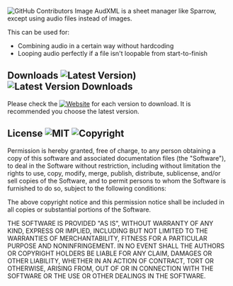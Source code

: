 ![GitHub Contributors Image](https://contrib.rocks/image?repo=lexiolvsu/AudXML)
AudXML is a sheet manager like Sparrow, except using audio files instead of images.

This can be used for:
- Combining audio in a certain way without hardcoding
- Looping audio perfectly if a file isn't loopable from start-to-finish

## Downloads ![Latest Version)](https://img.shields.io/github/v/release/lexiolvsu/AudXML?style=for-the-badge) ![Latest Version Downloads](https://img.shields.io/github/v/release/lexiolvsu/AudXML?style=for-the-badge)

Please check the [![Website](https://img.shields.io/website?down_color=lightgrey&down_message=DOWN&label=releases%20page&style=flat-square&up_message=UP&url=https%3A%2F%2Fwww.github.com%2Flexiolvsu%2FAudXML%2Freleases%2F)](https://www.github.com/lexiolvsu/AudXML/releases/) for each version to download. It is recommended you choose the latest version.

## License ![MIT](https://img.shields.io/github/license/lexiolvsu/AudXML?label=%20&style=for-the-badge) ![Copyright](https://img.shields.io/badge/Copyright-%C2%A9%202022%20lexiolvsu-yellow?style=for-the-badge)

Permission is hereby granted, free of charge, to any person obtaining a copy
of this software and associated documentation files (the "Software"), to deal
in the Software without restriction, including without limitation the rights
to use, copy, modify, merge, publish, distribute, sublicense, and/or sell
copies of the Software, and to permit persons to whom the Software is
furnished to do so, subject to the following conditions:

The above copyright notice and this permission notice shall be included in all
copies or substantial portions of the Software.

THE SOFTWARE IS PROVIDED "AS IS", WITHOUT WARRANTY OF ANY KIND, EXPRESS OR
IMPLIED, INCLUDING BUT NOT LIMITED TO THE WARRANTIES OF MERCHANTABILITY,
FITNESS FOR A PARTICULAR PURPOSE AND NONINFRINGEMENT. IN NO EVENT SHALL THE
AUTHORS OR COPYRIGHT HOLDERS BE LIABLE FOR ANY CLAIM, DAMAGES OR OTHER
LIABILITY, WHETHER IN AN ACTION OF CONTRACT, TORT OR OTHERWISE, ARISING FROM,
OUT OF OR IN CONNECTION WITH THE SOFTWARE OR THE USE OR OTHER DEALINGS IN THE
SOFTWARE.
